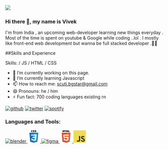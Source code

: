 ![](https://pbs.twimg.com/profile_banners/1611958524216766464/1673167912/1080x360)
### Hi there 👋, my name is Vivek

I'm from India , an upcoming web-developer learning new things everyday . Most of the time is spent on youtube & Google while coding ..lol . I mostly like front-end web development but wanna be full stacked developer .🐱‍🚀

##Skills and Experience


Skills:  / JS / HTML / CSS

- 🔭 I’m currently working on this page. 
- 🌱 I’m currently learning Javascript 
- 📫 How to reach me: scuti.bgstar@gmail.com 
- 😄 Pronouns: he / him 
- ⚡ Fun fact: 700 coding languages existing rn 


[<img src='https://cdn.jsdelivr.net/npm/simple-icons@3.0.1/icons/github.svg' alt='github' height='40'>](https://github.com/vivekprajapati-exe)  [<img src='https://cdn.jsdelivr.net/npm/simple-icons@3.0.1/icons/twitter.svg' alt='twitter' height='40'>](https://twitter.com/luxomice)  [<img src='https://cdn.jsdelivr.net/npm/simple-icons@3.0.1/icons/spotify.svg' alt='spotify' height='40'>](https://open.spotify.com/user/31ex5ypryyesetfzpjeayt22sbfa?si=771bf31a6dcf43d8)  

<h3 align="left">Languages and Tools:</h3>
<p align="left"> <a href="https://www.blender.org/" target="_blank" rel="noreferrer"> <img src="https://download.blender.org/branding/community/blender_community_badge_white.svg" alt="blender" width="40" height="40"/> </a> <a href="https://www.w3schools.com/css/" target="_blank" rel="noreferrer"> <img src="https://raw.githubusercontent.com/devicons/devicon/master/icons/css3/css3-original-wordmark.svg" alt="css3" width="40" height="40"/> </a> <a href="https://www.figma.com/" target="_blank" rel="noreferrer"> <img src="https://www.vectorlogo.zone/logos/figma/figma-icon.svg" alt="figma" width="40" height="40"/> </a> <a href="https://www.w3.org/html/" target="_blank" rel="noreferrer"> <img src="https://raw.githubusercontent.com/devicons/devicon/master/icons/html5/html5-original-wordmark.svg" alt="html5" width="40" height="40"/> </a> <a href="https://developer.mozilla.org/en-US/docs/Web/JavaScript" target="_blank" rel="noreferrer"> <img src="https://raw.githubusercontent.com/devicons/devicon/master/icons/javascript/javascript-original.svg" alt="javascript" width="40" height="40"/> </a> </p>
